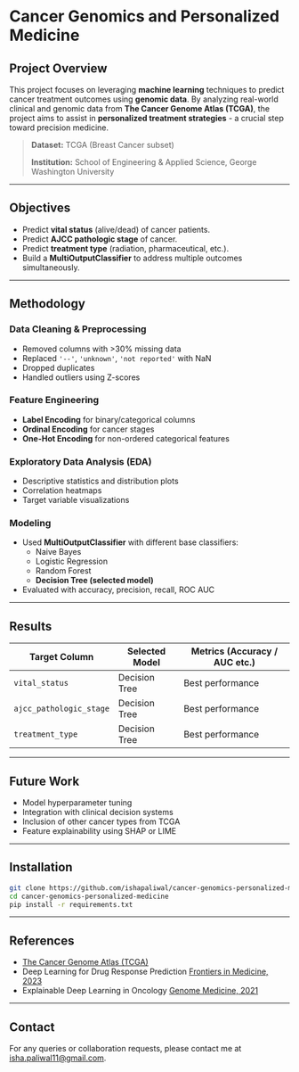 # Cancer Genomics and Personalized Medicine

## Project Overview

This project focuses on leveraging **machine learning** techniques to predict cancer treatment outcomes using **genomic data**. By analyzing real-world clinical and genomic data from **The Cancer Genome Atlas (TCGA)**, the project aims to assist in **personalized treatment strategies** - a crucial step toward precision medicine.

> **Dataset:** TCGA (Breast Cancer subset)
> 
> **Institution:** School of Engineering & Applied Science, George Washington University  

---

## Objectives

- Predict **vital status** (alive/dead) of cancer patients.
- Predict **AJCC pathologic stage** of cancer.
- Predict **treatment type** (radiation, pharmaceutical, etc.).
- Build a **MultiOutputClassifier** to address multiple outcomes simultaneously.

---

## Methodology

### Data Cleaning & Preprocessing
- Removed columns with >30% missing data
- Replaced `'--'`, `'unknown'`, `'not reported'` with NaN
- Dropped duplicates
- Handled outliers using Z-scores

### Feature Engineering
- **Label Encoding** for binary/categorical columns
- **Ordinal Encoding** for cancer stages
- **One-Hot Encoding** for non-ordered categorical features

### Exploratory Data Analysis (EDA)
- Descriptive statistics and distribution plots
- Correlation heatmaps
- Target variable visualizations

### Modeling
- Used **MultiOutputClassifier** with different base classifiers:
  - Naive Bayes
  - Logistic Regression
  - Random Forest
  - **Decision Tree (selected model)**
- Evaluated with accuracy, precision, recall, ROC AUC

---

## Results

| Target Column         | Selected Model | Metrics (Accuracy / AUC etc.) |
|----------------------|----------------|-------------------------------|
| `vital_status`       | Decision Tree  | Best performance           |
| `ajcc_pathologic_stage` | Decision Tree  | Best performance           |
| `treatment_type`     | Decision Tree  | Best performance           |

---

## Future Work

- Model hyperparameter tuning
- Integration with clinical decision systems
- Inclusion of other cancer types from TCGA
- Feature explainability using SHAP or LIME

---

## Installation

```bash
git clone https://github.com/ishapaliwal/cancer-genomics-personalized-medicine.git
cd cancer-genomics-personalized-medicine
pip install -r requirements.txt
```

---

## References
- [The Cancer Genome Atlas (TCGA)](https://portal.gdc.cancer.gov/)
- Deep Learning for Drug Response Prediction [Frontiers in Medicine, 2023](https://www.frontiersin.org/journals/medicine/articles/10.3389/fmed.2023.1086097/full)
- Explainable Deep Learning in Oncology [Genome Medicine, 2021](https://genomemedicine.biomedcentral.com/articles/10.1186/s13073-021-00968-x)

---

## Contact
For any queries or collaboration requests, please contact me at isha.paliwal11@gmail.com.
